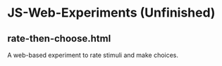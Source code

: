 # JS-Web-Experiments (Unfinished)

## rate-then-choose.html
A web-based experiment to rate stimuli and make choices.
